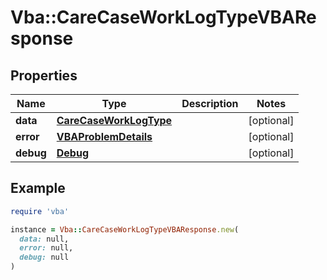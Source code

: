 # Vba::CareCaseWorkLogTypeVBAResponse

## Properties

| Name | Type | Description | Notes |
| ---- | ---- | ----------- | ----- |
| **data** | [**CareCaseWorkLogType**](CareCaseWorkLogType.md) |  | [optional] |
| **error** | [**VBAProblemDetails**](VBAProblemDetails.md) |  | [optional] |
| **debug** | [**Debug**](Debug.md) |  | [optional] |

## Example

```ruby
require 'vba'

instance = Vba::CareCaseWorkLogTypeVBAResponse.new(
  data: null,
  error: null,
  debug: null
)
```

